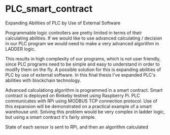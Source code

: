 # PLC_smart_contract
Expanding Abilities of PLC by Use of External Software

Programmable logic controllers are pretty limited in terms of their calculating abilities. If we would like to use advanced calculating / decision in our PLC program 
we would need to make a very advanced algorithm in LADDER logic.

This results in high complexity of our programs, which is not user friendly, since PLC programs need to be simple and easy to understand in order to modify them on the fly. A possible solution for this is expanding abilities of PLC by use of external software. In this final thesis I've expanded PLC's abilities with blockchain technology. 

Advanced calculationg algorithm is programmed in a smart contract. Smart contract is deployed on Rinkeby testnet using Raspberry Pi. PLC communicates with RPi using MODBUS TCP connection protocol. Use of this expansion will be demonstrated on a practical example of a smart warehouse unit. Solving this problem would be very complex in ladder logic, but using a smart contract it's fairly simple. 

State of each sensor is sent to RPi, and then an algorithm calculated

